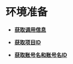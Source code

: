 # 环境准备<a name="apig-zh-api-180713003"></a>

-   **[获取调用信息](获取调用信息.md)**  

-   **[获取项目ID](获取项目ID.md)**  

-   **[获取账号名和账号名ID](获取账号名和账号名ID.md)**  


